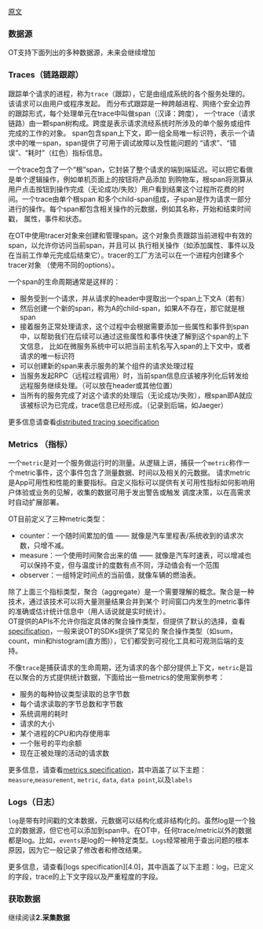 [原文][src]
### 数据源
OT支持下面列出的多种数据源，未来会继续增加

### Traces（链路跟踪）
跟踪单个请求的进程，称为`trace`（跟踪），它是由组成系统的各个服务处理的。该请求可以由用户或程序发起。
而分布式跟踪是一种跨越进程、网络个安全边界的跟踪形式，每个处理单元在trace中叫做span（汉译：跨度），
一个trace（请求链路）由一颗span树构成。跨度是表示请求流经系统时所涉及的单个服务或组件完成的工作的对象。
span包含span上下文，即一组全局唯一标识符，表示一个请求中的唯一span，span提供了可用于调试故障以及性能问题的
“请求”、“错误”、“耗时”（红色）指标信息。

一个trace包含了一个“根”span，它封装了整个请求的端到端延迟。可以把它看做是单个逻辑操作，例如单机页面上的按钮将产品添加
到购物车，根span将测算从用户点击按钮到操作完成（无论成功/失败）用户看到结果这个过程所花费的时间。一个trace由单个根span
和多个child-span组成，子span是作为请求一部分进行的操作。每个span都包含相关操作的元数据，例如其名称，开始和结束时间戳，
属性，事件和状态。

在OT中使用tracer对象来创建和管理span。这个对象负责跟踪当前进程中有效的span，以允许你访问当前span，并且可以
执行相关操作（如添加属性、事件以及在当前工作单元完成后结束它）。tracer的工厂方法可以在一个进程内创建多个tracer对象
（使用不同的options）。

一个span的生命周期通常是这样的：
- 服务受到一个请求，并从请求的header中提取出一个span上下文A（若有）
- 然后创建一个新的span，称为A的child-span，如果A不存在，那它就是根span
- 接着服务正常处理请求，这个过程中会根据需要添加一些属性和事件到span中，以帮助我们在后续可以通过这些属性和事件快速了解到这个span的上下文信息，
比如在微服务系统中可以把当前主机名写入span的上下文中，或者请求的唯一标识符
- 可以创建新的span来表示服务的某个组件的请求处理过程
- 当服务发起RPC（远程过程调用）时，当前span信息应该被序列化后转发给远程服务继续处理。（可以放在header或其他位置）
- 当所有的服务完成了对这个请求的处理后（无论成功/失败），根span即A就应该被标识为已完成，trace信息已经形成。（记录到后端，如Jaeger）

更多信息请查看[distributed tracing specification][1.0]

### Metrics （指标）
一个`metric`是对一个服务做运行时的测量。从逻辑上讲，捕获一个`metric`称作一个metric事件，这个事件包含了测量数据、时间以及相关的元数据。
请求metric是App可用性和性能的重要指标。自定义指标可以提供有关可用性指标如何影响用户体验或业务的见解，收集的数据可用于发出警告或触发
调度决策，以在高需求时自动扩展部署。

OT目前定义了三种metric类型：
- counter：一个随时间累加的值 —— 就像是汽车里程表/系统收到的请求次数，只增不减。
- measure：一个使用时间聚合出来的值 —— 就像是汽车时速表，可以增减也可以保持不变，但与温度计的度数有点不同，浮动值会有一个范围
- observer：一组特定时间点的当前值，就像车辆的燃油表。

除了上面三个指标类型，聚合（aggregate）是一个需要理解的概念。聚合是一种技术，通过该技术可以将大量测量结果合并到某个
时间窗口内发生的metric事件的准确或估计统计信息中（用人话说就是实时统计）。  
OT提供的APIs不允许你指定具体的聚合操作类型，但提供了默认的选择，查看[specification][2.0]，一般来说OT的SDKs提供了常见的
聚合操作类型（如sum，count，min和histogram(直方图)），它们都受到可视化工具和可观测后端的支持。

不像`trace`是捕获请求的生命周期，还为请求的各个部分提供上下文，`metric`是旨在以聚合的方式提供统计数据，下面给出一些metrics的使用案例参考：
- 服务的每种协议类型读取的总字节数
- 每个请求读取的字节总数和字节数
- 系统调用的耗时
- 请求的大小
- 某个进程的CPU和内存使用率
- 一个账号的平均余额
- 现在正被处理的活动的请求数

更多信息，请查看[metrics specification][3.0]，其中涵盖了以下主题：`measure`,`measurement`, `metric`, `data`, `data point`,以及`labels`


### Logs（日志）
`log`是带有时间戳的文本数据，元数据可以结构化或非结构化的。虽然log是一个独立的数据源，但它也可以添加到span中。在OT中，任何trace/metric以外的数据
都是log。比如，`events`是log的一种特定类型。`Logs`经常被用于查出问题的根本原因，因为它一般记录了修改者和修改结果。

更多信息，请查看[logs specification][4.0]，其中涵盖了以下主题：log，已定义的字段，trace的上下文字段以及严重程度的字段。

### 获取数据

继续阅读**2.采集数据**


[src]: https://opentelemetry.io/docs/concepts/data-sources/
[1.0]: https://github.com/open-telemetry/opentelemetry-specification/blob/master/specification/overview.md#distributed-tracing
[2.0]: https://github.com/open-telemetry/opentelemetry-specification/blob/master/specification/metrics/api.md#aggregations
[3.0]: https://github.com/open-telemetry/opentelemetry-specification/blob/master/specification/overview.md#metrics